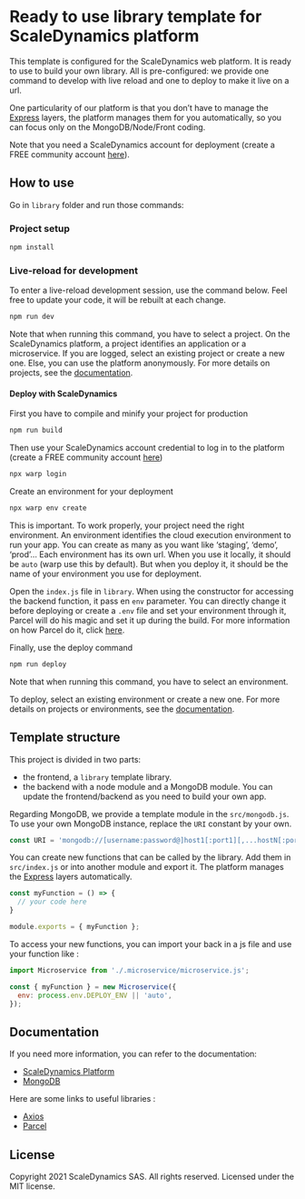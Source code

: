 # Ready to use library template for ScaleDynamics platform

This template is configured for the ScaleDynamics web platform. It is ready to use to build your own library. All is pre-configured: we provide one command to develop with live reload and one to deploy to make it live on a url.

One particularity of our platform is that you don’t have to manage the [Express](https://expressjs.com/) layers, the platform manages them for you automatically, so you can focus only on the MongoDB/Node/Front coding.

Note that you need a ScaleDynamics account for deployment (create a FREE community account [here](https://console.scaledynamics.com/auth/signup/)).


## How to use

Go in `library` folder and run those commands:

### Project setup

```sh
npm install
```


### Live-reload for development

To enter a live-reload development session, use the command below. Feel free to update your code, it will be rebuilt at each change.


```sh
npm run dev
```

Note that when running this command, you have to select a project. On the ScaleDynamics platform, a project identifies an application or a microservice. If you are logged, select an existing project or create a new one. Else, you can use the platform anonymously. For more details on projects, see the [documentation](https://docs.scaledynamics.com).

#### Deploy with ScaleDynamics

First you have to compile and minify your project for production

```sh
npm run build
```

Then use your ScaleDynamics account credential to log in to the platform (create a FREE community account [here](https://console.scaledynamics.com/auth/signup/))

```sh
npx warp login
```

Create an environment for your deployment

```sh
npx warp env create
```

This is important. To work properly, your project need the right environment. An environment identifies the cloud execution environment to run your app. You can create as many as you want like ‘staging’, ‘demo’, ‘prod’... Each environment has its own url. When you use it locally, it should be `auto` (warp use this by default). But when you deploy it, it should be the name of your environment you use for deployment. 

Open the `index.js` file in `library`. When using the constructor for accessing the backend function, it pass en `env` parameter. You can directly change it before deploying or create a `.env` file  and set your environment through it, Parcel will do his magic and set it up during the build. For more information on how Parcel do it, click [here](https://en.parceljs.org/env.html#%F0%9F%8C%B3-environment-variables).

Finally, use the deploy command

```sh
npm run deploy
```

Note that when running this command, you have to select an environment. 

To deploy, select an existing environment or create a new one. For more details on projects or environments, see the [documentation](https://docs.scaledynamics.com).

## Template structure

This project is divided in two parts:
  - the frontend, a `library` template library.
  - the backend with a node module and a MongoDB module. You can update the frontend/backend as you need to build your own app.

Regarding MongoDB, we provide a template module  in the `src/mongodb.js`. To use your own MongoDB instance, replace the `URI` constant by your own.

```js
const URI = 'mongodb://[username:password@]host1[:port1][,...hostN[:portN]][/[defaultauthdb][?options]]';
```


You can create new functions that can be called by the library. Add them in `src/index.js` or into another module and export it. The platform manages the [Express](https://expressjs.com/) layers automatically.


```js
const myFunction = () => {
  // your code here
}

module.exports = { myFunction };
```

To access your new functions, you can import your back in a js file and use your function like :

```js
import Microservice from './.microservice/microservice.js';

const { myFunction } = new Microservice({
  env: process.env.DEPLOY_ENV || 'auto',
});
```
## Documentation

If you need more information, you can refer to the documentation:
  - [ScaleDynamics Platform](https://docs.scaledynamics.com/docs/frameworks)
  - [MongoDB](https://docs.mongodb.com/guides/)

Here are some links to useful libraries :
  - [Axios](https://github.com/axios/axios)
  - [Parcel](https://parceljs.org/)


## License

Copyright 2021 ScaleDynamics SAS. All rights reserved.
Licensed under the MIT license.